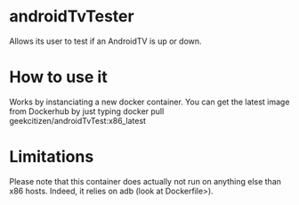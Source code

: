 <H1>androidTvTester</H1>
Allows its user to test if an AndroidTV is up or down.

<H1>How to use it</H1>
Works by instanciating a new docker container.
You can get the latest image from Dockerhub by just typing docker pull geekcitizen/androidTvTest:x86_latest

<H1>Limitations</H1>
Please note that this container does actually not run on anything else than x86 hosts. Indeed, it relies on adb (look at Dockerfile>).
